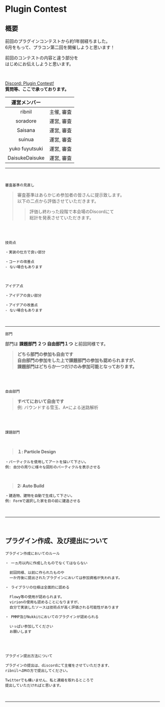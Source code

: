 # Plugin Contest  

## 概要  

前回のプラグインコンテストから約1年弱経ちました。  
6月をもって、プラコン第二回を開催しようと思います！

前回のコンテストの内容と違う部分を  
はじめにお伝えしようと思います。 

<br>

[Discord: Plugin Contest!](https://discord.gg/sqawZHa)  
**質問等、ここで承っております。**  

| 運営メンバー     |           |
|:--------------:|:---------:|
| ribnil         | 主催, 審査 |
| soradore       | 運営, 審査 |
| Saisana        | 運営, 審査 |
| suinua         | 運営, 審査 |
| yuko fuyutsuki | 運営, 審査 |
| DaisukeDaisuke | 運営, 審査 |

***

<br>

```
審査基準の見直し
```  

> 審査基準はあらかじめ参加者の皆さんに提示致します。  
> 以下の二点から評価させていただきます。 
>> 評価し終わった段階で本会場のDiscordにて  
>> 総計を発表させていただきます。

<br>
<br>

`技術点`  

```
・実装の仕方で良い部分  

・コードの改善点
- ない場合もあります
```  

<br>
    
`アイデア点`  

```
・アイデアの良い部分  

・アイデアの改善点
- ない場合もあります
```  

<br>

***

`部門`  

部門は **課題部門 ２つ 自由部門１つ** と前回同様です。  
> **どちら部門の参加も自由です**  
> **自由部門の参加をした上で課題部門の参加も認められますが、**  
> **課題部門はどちらか一つだけのみ参加可能となっております。**

<br>
<br>

`自由部門`  

> **すべてにおいて自由です**  
> 例: バウンドする雪玉、A*による迷路解析  

<br>
<br>

`課題部門`  

<br>
  
> **１: Particle Design**  

```
・パーティクルを使用してアートを描いて下さい。
例: 自分の周りに様々な図形のパーティクルを表示させる
```  

<br>

> **2: Auto Build**  

```
・建造物、建物を自動で生成して下さい。
例: Formで選択した家を目の前に建造させる
```  

<br>  

***

<br>

## プラグイン作成、及び提出について  

`プラグイン作成においてのルール`  

```
・ 一ヵ月以内に作成したものでなくてはならない  
  
  前回同様、以前に作られたものや  
  一か月後に提出されたプラグインにおいては参加資格が失われます。
```

```
・ ライブラリの仕様は全面的に認める

  Flowy等の使用が認められます。
  virionの使用も認めることになりますが、  
  自分で実装したソースは技術点が高く評価される可能性があります
```

```
・ PMMP及びNukkitにおいてのプラグインが認められる

  いっぱい参加してください
  お願いします
```

<br>
<br>

`プラグイン提出方法について`

```
プラグインの提出は、discordにて主催をさせていただきます、
ribnilへDMの方で提出してください。

Twitterでも構いません、私と連絡を取れるところで
提出していただければと思います。
```

<br>

***